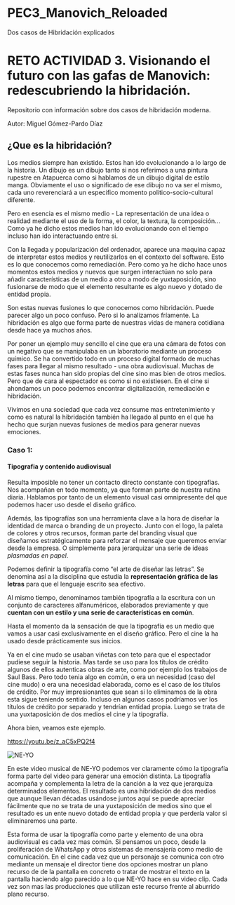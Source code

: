 # PEC3_Manovich_Reloaded
Dos casos de Hibridación explicados
# RETO ACTIVIDAD 3. Visionando el futuro con las gafas de Manovich: redescubriendo la hibridación.

Repositorio con información sobre dos casos de hibridación moderna.

Autor: Miguel Gómez-Pardo Díaz

## ¿Que es la hibridación?

Los medios siempre han existido. Estos han ido evolucionando a lo largo de la historia. Un dibujo es un dibujo tanto si nos referimos a una pintura rupestre en Atapuerca como si hablamos de un dibujo digital de estilo manga. Obviamente el uso o significado de ese dibujo no va ser el mismo, cada uno reverenciará a un especifico momento político-socio-cultural diferente. 



Pero en esencia es el mismo medio - La representación de una idea o realidad mediante el uso de la forma, el color, la textura, la composición… Como ya he dicho estos medios han ido evolucionando con el tiempo incluso han ido interactuando entre si.



Con la llegada y popularización del ordenador, aparece una maquina capaz de interpretar estos medios y reutilizarlos en el contexto del software. Esto es lo que conocemos como remediación. Pero como ya he dicho hace unos momentos estos medios y nuevos que surgen interactúan no solo para añadir características de un medio a otro a modo de yuxtaposición, sino fusionarse de modo que el elemento resultante es algo nuevo y dotado de entidad propia.



Son estas nuevas fusiones lo que conocemos como hibridación. Puede parecer algo un poco confuso. Pero si lo analizamos fríamente. La hibridación es algo que forma parte de nuestras vidas de manera cotidiana desde hace ya muchos años.



Por poner un ejemplo muy sencillo el cine que era una cámara de fotos con un negativo que se manipulaba en un laboratorio mediante un proceso químico. Se ha convertido todo en un proceso digital formado de muchas fases para llegar al mismo resultado - una obra audiovisual. Muchas de estas fases nunca han sido propias del cine sino mas bien de otros medios. Pero que de cara al espectador es como si no existiesen. En el cine si ahondamos un poco podemos encontrar digitalización, remediación e hibridación.



Vivimos en una sociedad que cada vez consume mas entretenimiento y como es natural la hibridación también ha llegado al punto en el que ha hecho que surjan nuevas fusiones de medios para generar nuevas emociones.

### Caso 1:

#### Tipografia y contenido audiovisual

Resulta imposible no tener un contacto directo constante con tipografías. Nos acompañan en todo momento, ya que forman parte de nuestra rutina diaria. Hablamos por tanto de un elemento visual casi omnipresente del que podemos hacer uso desde el diseño gráfico.

Además, las tipografías son una herramienta clave a la hora de diseñar la identidad de marca o branding de un proyecto. Junto con el logo, la paleta de colores y otros recursos, forman parte del branding visual que diseñamos estratégicamente para reforzar el mensaje que queremos enviar desde la empresa. O simplemente para jerarquizar una serie de ideas *plasmadas en papel*.

Podemos definir la tipografía como “el arte de diseñar las letras”. Se denomina así a la disciplina que estudia la **representación gráfica de las letras** para que el lenguaje escrito sea efectivo.

Al mismo tiempo, denominamos también tipografía a la escritura con un conjunto de caracteres alfanuméricos, elaborados previamente y que **cuentan con un estilo y una serie de características en común**.

Hasta el momento da la sensación de que la tipografía es un medio que vamos a usar casi exclusivamente en el diseño gráfico. Pero el cine la ha usado desde prácticamente sus inicios. 

Ya en el cine mudo se usaban viñetas con teto para que el espectador pudiese seguir la historia. Mas tarde se uso para los títulos de crédito algunos de ellos autenticas obras de arte, como por ejemplo los trabajos de Saul Bass. Pero todo tenia algo en común, o era un necesidad (caso del cine mudo) o era una necesidad elaborada, como es el caso de los títulos de crédito. Por muy impresionantes que sean si lo eliminamos de la obra esta sigue teniendo sentido. Incluso en algunos casos podríamos ver los títulos de crédito por separado y tendrían entidad propia. Luego se trata de una yuxtaposición de dos medios el cine y la tipografía.

Ahora bien, veamos este ejemplo. 

https://youtu.be/z_aC5xPQ2f4

![NE-YO](/Users/usuario/Desktop/README.assets/NE-YO.png)

En este video musical de NE-YO podemos ver claramente cómo la tipografía forma parte del video para generar una emoción distinta. La tipografía acompaña y complementa la letra de la canción a la vez que jerarquiza determinados elementos. El resultado es una hibridación de dos medios que aunque llevan décadas usándose juntos aquí se puede apreciar fácilmente que no se trata de una yuxtaposición de medios sino que el resultado es un ente nuevo dotado de entidad propia y que perdería valor si eliminaremos una parte.



Esta forma de usar la tipografía como parte y elemento de una obra audiovisual es cada vez mas común. Si pensamos un poco, desde la proliferación de WhatsApp y otros sistemas de mensajería como medio de comunicación. En el cine cada vez que un personaje se comunica con otro mediante un mensaje el director tiene dos opciones mostrar un plano recurso de de la pantalla en concreto o tratar de mostrar el texto en la pantalla haciendo algo parecido a lo que NE-YO hace en su video clip. Cada vez son mas las producciones que utilizan este recurso frente al aburrido plano recurso.
